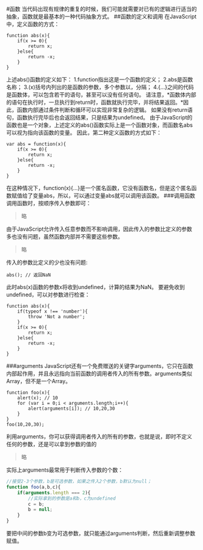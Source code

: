 #函数
当代码出现有规律的重复的时候，我们可能就需要对已有的逻辑进行适当的抽象，函数就是最基本的一种代码抽象方式。
##函数的定义和调用
在JavaScript中，定义函数的方式：
<pre><code>function abs(x){
    if(x >= 0){
        return x;
    }else{
        return -x;
    }
}</code></pre>
上述abs()函数的定义如下：
1.function指出这是一个函数的定义；
2.abs是函数名称；
3.(x)括号内列出的是函数的参数，多个参数以，分隔；
4.{...}之间的代码是函数体，可以包含若干的语句，甚至可以没有任何语句。
请注意，*函数体内部的语句在执行时，一旦执行到return时，函数就执行完毕，并将结果返回。*因此，函数内部通过条件判断和循环可以实现非常复杂的逻辑。
如果没有return语句，函数执行完毕后也会返回结果，只是结果为undefined。
由于JavaScript的函数也是一个对象，上述定义的abs()函数实际上是一个函数对象，而函数名abs可以视为指向该函数的变量。
因此，第二种定义函数的方式如下：
<pre><code>var abs = function(x){
    if(x >= 0){
        return x;
    }else{
        return -x;
    }
}</code></pre>
在这种情况下，function(x){...}是一个匿名函数，它没有函数名，但是这个匿名函数赋值给了变量abs，所以，可以通过变量abs就可以调用该函数。
###调用函数
调用函数时，按顺序传入参数即可：
>略

由于JavaScript允许传入任意参数而不影响调用，因此传入的参数比定义的参数多也没有问题，虽然函数内部并不需要这些参数。
>略

传入的参数比定义的少也没有问题:
<pre><code>abs(); // 返回NaN</code></pre>
此时abs(x)函数的参数x将收到undefined，计算的结果为NaN。
要避免收到undefined，可以对参数进行检查：
<pre><code>function abs(x){
    if(typeof x !== 'number'){
        throw 'Not a number';
    }
    if(x >= 0){
        return x;
    }else{
        return -x;
    }
}</code></pre>
###arguments
JavaScript还有一个免费赠送的关键字arguments，它只在函数内部起作用，并且永远指向当前函数的调用者传入的所有参数。arguments类似Array，但不是一个Array。
<pre><code>function foo(x){
    alert(x); // 10
    for (var i = 0;i < arguments.length;i++){
        alert(arguments[i]); // 10,20,30
    }
}
foo(10,20,30);</code></pre>
利用arguments，你可以获得调用者传入的所有的参数，也就是说，即时不定义任何的参数，还是可以拿到参数的值的
>略

实际上arguments最常用于判断传入参数的个数：
```javascript
//接受2-3个参数，b是可选参数，如果之传入2个参数，b默认为null；
function foo(a,b,c){
    if(arguments.length === 2){
        //实际拿到的参数是a和b，c为undefined
        c = b;
        b = null;
    }
}
```
要把中间的参数b变为可选参数，就只能通过arguments判断，然后重新调整参数赋值。
